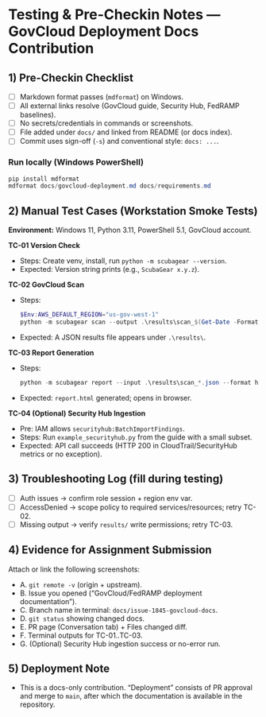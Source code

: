 # Testing & Pre-Checkin Notes — GovCloud Deployment Docs Contribution

## 1) Pre-Checkin Checklist

- [ ] Markdown format passes (`mdformat`) on Windows.
- [ ] All external links resolve (GovCloud guide, Security Hub, FedRAMP baselines).
- [ ] No secrets/credentials in commands or screenshots.
- [ ] File added under `docs/` and linked from README (or docs index).
- [ ] Commit uses sign-off (`-s`) and conventional style: `docs: ...`.

### Run locally (Windows PowerShell)

```powershell
pip install mdformat
mdformat docs/govcloud-deployment.md docs/requirements.md
```

## 2) Manual Test Cases (Workstation Smoke Tests)

**Environment:** Windows 11, Python 3.11, PowerShell 5.1, GovCloud account.

**TC-01 Version Check**

- Steps: Create venv, install, run `python -m scubagear --version`.
- Expected: Version string prints (e.g., `ScubaGear x.y.z`).

**TC-02 GovCloud Scan**

- Steps:
  ```powershell
  $Env:AWS_DEFAULT_REGION="us-gov-west-1"
  python -m scubagear scan --output .\results\scan_$(Get-Date -Format "yyyyMMdd_HHmm").json
  ```
- Expected: A JSON results file appears under `.\results\`.

**TC-03 Report Generation**

- Steps:
  ```powershell
  python -m scubagear report --input .\results\scan_*.json --format html --out .\results\report.html
  ```
- Expected: `report.html` generated; opens in browser.

**TC-04 (Optional) Security Hub Ingestion**

- Pre: IAM allows `securityhub:BatchImportFindings`.
- Steps: Run `example_securityhub.py` from the guide with a small subset.
- Expected: API call succeeds (HTTP 200 in CloudTrail/SecurityHub metrics or no exception).

## 3) Troubleshooting Log (fill during testing)

- [ ] Auth issues → confirm role session + region env var.
- [ ] AccessDenied → scope policy to required services/resources; retry TC-02.
- [ ] Missing output → verify `results/` write permissions; retry TC-03.

## 4) Evidence for Assignment Submission

Attach or link the following screenshots:

- A. `git remote -v` (origin + upstream).
- B. Issue you opened (“GovCloud/FedRAMP deployment documentation”).
- C. Branch name in terminal: `docs/issue-1845-govcloud-docs`.
- D. `git status` showing changed docs.
- E. PR page (Conversation tab) + Files changed diff.
- F. Terminal outputs for TC-01..TC-03.
- G. (Optional) Security Hub ingestion success or no-error run.

## 5) Deployment Note

- This is a docs-only contribution. “Deployment” consists of PR approval and merge to `main`, after which the documentation is available in the repository.
